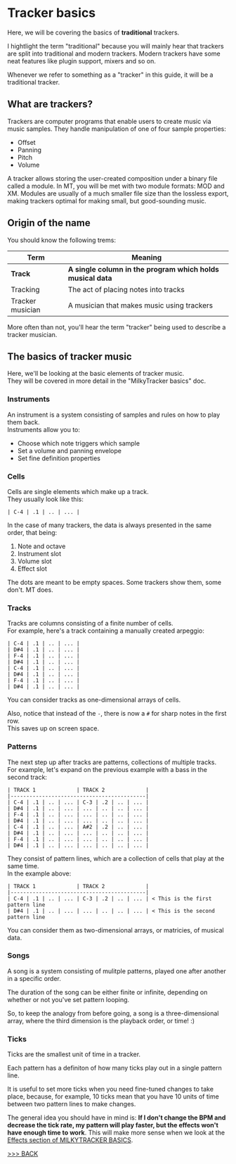 # Tracker basics

Here, we will be covering the basics of **traditional** trackers.

I hightlight the term "traditional" because you will mainly hear that trackers are split into
traditional and modern trackers. Modern trackers have some neat features like plugin support, mixers and so on.

Whenever we refer to something as a "tracker" in this guide, it will be a traditional tracker.

## What are trackers?

Trackers are computer programs that enable users to create music via music samples.
They handle manipulation of one of four sample properties:

- Offset
- Panning
- Pitch
- Volume

A tracker allows storing the user-created composition under a binary file called a module.
In MT, you will be met with two module formats: MOD and XM.
Modules are usually of a much smaller file size than the lossless export,
making trackers optimal for making small, but good-sounding music.

## Origin of the name

You should know the following trems:

| Term             | Meaning                                                     |
| -                | -                                                           |
| **Track**        | **A single column in the program which holds musical data** |
| Tracking         | The act of placing notes into tracks                        |
| Tracker musician | A musician that makes music using trackers                  |

More often than not, you'll hear the term "tracker" being used to describe a tracker musician.

## The basics of tracker music

Here, we'll be looking at the basic elements of tracker music.<br>
They will be covered in more detail in the "MilkyTracker basics" doc.

### Instruments

An instrument is a system consisting of samples and rules on how to play them back.<br>
Instruments allow you to:

- Choose which note triggers which sample
- Set a volume and panning envelope
- Set fine definition properties

### Cells

Cells are single elements which make up a track.<br>
They usually look like this:

```
| C-4 | .1 | .. | ... |
```

In the case of many trackers, the data is always presented in the same order, that being:

1. Note and octave
2. Instrument slot
3. Volume slot
4. Effect slot

The dots are meant to be empty spaces. Some trackers show them, some don't. MT does.

### Tracks

Tracks are columns consisting of a finite number of cells.<br>
For example, here's a track containing a manually created arpeggio:

```
| C-4 | .1 | .. | ... |
| D#4 | .1 | .. | ... |
| F-4 | .1 | .. | ... |
| D#4 | .1 | .. | ... |
| C-4 | .1 | .. | ... |
| D#4 | .1 | .. | ... |
| F-4 | .1 | .. | ... |
| D#4 | .1 | .. | ... |
```

You can consider tracks as one-dimensional arrays of cells.

Also, notice that instead of the `-`, there is now a `#` for sharp notes in the first row.<br>
This saves up on screen space.

### Patterns

The next step up after tracks are patterns, collections of multiple tracks.<br>
For example, let's expand on the previous example with a bass in the second track:

```
| TRACK 1             | TRACK 2             |
|-------------------------------------------|
| C-4 | .1 | .. | ... | C-3 | .2 | .. | ... |
| D#4 | .1 | .. | ... | ... | .. | .. | ... |
| F-4 | .1 | .. | ... | ... | .. | .. | ... |
| D#4 | .1 | .. | ... | ... | .. | .. | ... |
| C-4 | .1 | .. | ... | A#2 | .2 | .. | ... |
| D#4 | .1 | .. | ... | ... | .. | .. | ... |
| F-4 | .1 | .. | ... | ... | .. | .. | ... |
| D#4 | .1 | .. | ... | ... | .. | .. | ... |
```

They consist of pattern lines, which are a collection of cells that play at the same time.<br>
In the example above:

```
| TRACK 1             | TRACK 2             |
|-------------------------------------------|
| C-4 | .1 | .. | ... | C-3 | .2 | .. | ... | < This is the first pattern line
| D#4 | .1 | .. | ... | ... | .. | .. | ... | < This is the second pattern line
```

You can consider them as two-dimensional arrays, or matricies, of musical data.

### Songs

A song is a system consisting of mulitple patterns, played one after another in a specific order.

The duration of the song can be either finite or infinite, depending on whether or not you've set pattern looping.

So, to keep the analogy from before going, a song is a three-dimensional array, where the third dimension is the playback order, or time! :)

### Ticks

Ticks are the smallest unit of time in a tracker.

Each pattern has a definiton of how many ticks play out in a single pattern line.

It is useful to set more ticks when you need fine-tuned changes to take place,
because, for example, 10 ticks mean that you have 10 units of time between two pattern lines
to make changes.

The general idea you should have in mind is:
**If I don't change the BPM and decrease the tick rate, my pattern will play faster, but the effects won't have enough time to work**.
This will make more sense when we look at the
[Effects section of MILKYTRACKER BASICS](./mtBasics.md#effects).

[>>> BACK](../README.md)<br>
